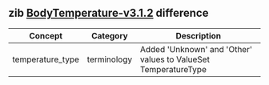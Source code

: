 ## zib [BodyTemperature-v3.1.2](https://zibs.nl/wiki/BodyTemperature-v3.1.2(2020EN)) difference

| Concept         | Category          | Description                             | 
|-----------------|-------------------|-----------------------------------------|
| temperature_type | terminology | Added 'Unknown' and 'Other' values to ValueSet TemperatureType |